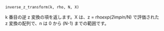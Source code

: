 ```
inverse_z_transform(k, rho, N, X)
```

k 番目の逆 z 変換の項を返します。X は、z = rho*exp(2*im*pi*n/N) で評価された z 変換の配列で、n は 0 から (N-1) までの範囲です。
